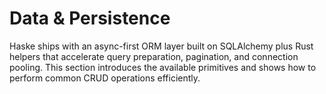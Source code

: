 # Data & Persistence

Haske ships with an async-first ORM layer built on SQLAlchemy plus Rust helpers that accelerate query preparation, pagination, and connection pooling. This section introduces the available primitives and shows how to perform common CRUD operations efficiently.
